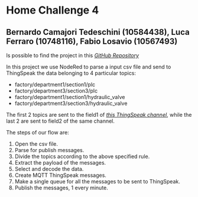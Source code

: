 
# **Home Challenge 4**
##  **Bernardo Camajori Tedeschini (10584438), Luca Ferraro (10748116), Fabio Losavio (10567493)**

Is possible to find the project in this [*GitHub Repository*](https://github.com/LucaFerraro/IoT-HomeChallenge)

In this project we use NodeRed to parse a input csv file and send to ThingSpeak the data belonging to 4 particular topics:

* factory/department1/section1/plc
* factory/department3/section3/plc
* factory/department1/section1/hydraulic_valve
* factory/department3/section3/hydraulic_valve

The first 2 topics are sent to the field1 of [*this ThingSpeak channel*](https://thingspeak.com/channels/1064138), while the last 2 are sent to field2 of the same channel.

The steps of our flow are:

1) Open the csv file.
2) Parse for publish messages.
3) Divide the topics according to the above specified rule.
4) Extract the payload of the messages.
5) Select and decode the data.
6) Create MQTT ThingSpeak messages.
7) Make a single queue for all the messages to be sent to ThingSpeak.
8) Publish the messages, 1 every minute.